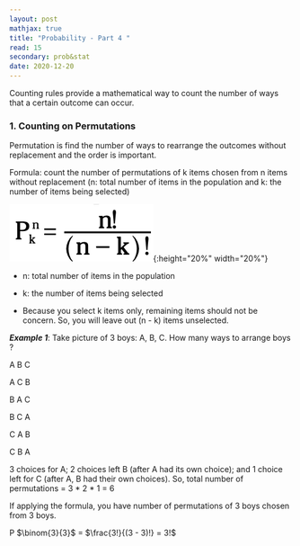 ```yaml
---
layout: post
mathjax: true
title: "Probability - Part 4 "
read: 15
secondary: prob&stat
date: 2020-12-20
---
```


Counting rules provide a mathematical way to count the number of ways that a certain outcome can occur.

### 1. Counting on Permutations

Permutation is find the number of ways to rearrange the outcomes without replacement and the order is important. 

Formula: count the number of permutations of k items chosen from n items without replacement (n: total number of items in the population and k: the number of items being selected)

![](prob4-1.png){:height="20%" width="20%"}

+ n: total number of items in the population

+ k: the number of items being selected

+ Because you select k items only, remaining items should not be concern. So, you will leave out (n - k) items unselected.

***Example 1***: Take picture of 3 boys: A, B, C. How many ways to arrange boys ?

A   B   C

A   C   B

B   A   C

B   C   A

C   A   B

C   B   A

3 choices for A; 2 choices left B (after A had its own choice); and 1 choice left for C (after A, B had their own choices). So, total number of permutations = 3 * 2 * 1 = 6

If applying the formula, you have number of permutations of 3 boys chosen from 3 boys.

P $\binom{3}{3}$ = $\frac{3!}{(3 - 3)!} = 3!$









